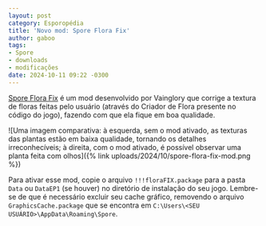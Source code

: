 ```yaml
---
layout: post
category: Esporopédia
title: 'Novo mod: Spore Flora Fix'
author: gaboo
tags:
- Spore
- downloads
- modificações
date: 2024-10-11 09:22 -0300
---
```

[Spore Flora Fix](https://github.com/the-vainglory-consensus/Flora-Fix/releases/latest) é um mod desenvolvido por Vainglory que corrige a textura de floras feitas pelo usuário (através do Criador de Flora presente no código do jogo), fazendo com que ela fique em boa qualidade.

![Uma imagem comparativa: à esquerda, sem o mod ativado, as texturas das plantas estão em baixa qualidade, tornando os detalhes irreconhecíveis; à direita, com o mod ativado, é possível observar uma planta feita com olhos]({% link uploads/2024/10/spore-flora-fix-mod.png %})

Para ativar esse mod, copie o arquivo `!!!floraFIX.package` para a pasta `Data` ou `DataEP1` (se houver) no diretório de instalação do seu jogo. Lembre-se de que é necessário excluir seu cache gráfico, removendo o arquivo `GraphicsCache.package` que se encontra em `C:\Users\<SEU USUÁRIO>\AppData\Roaming\Spore`. 
